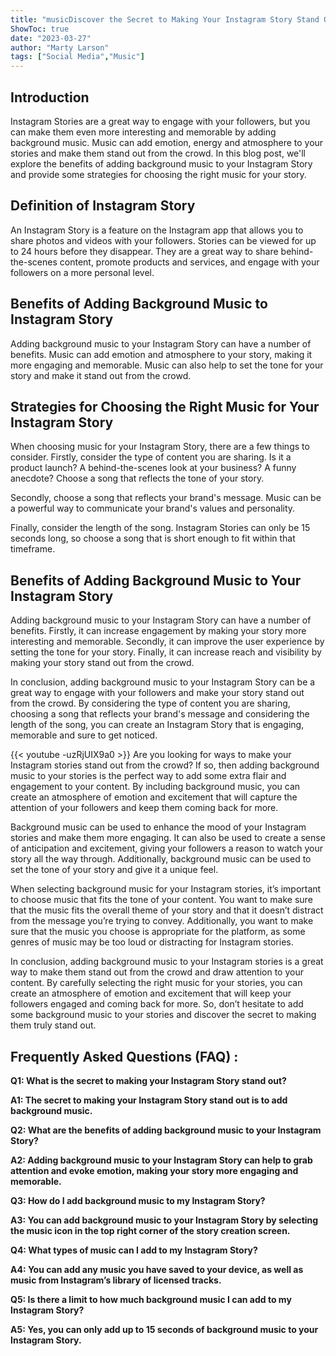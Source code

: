 ```yaml
---
title: "musicDiscover the Secret to Making Your Instagram Story Stand Out with Background Music!"
ShowToc: true 
date: "2023-03-27"
author: "Marty Larson" 
tags: ["Social Media","Music"]
---
```

## Introduction

Instagram Stories are a great way to engage with your followers, but you can make them even more interesting and memorable by adding background music. Music can add emotion, energy and atmosphere to your stories and make them stand out from the crowd. In this blog post, we'll explore the benefits of adding background music to your Instagram Story and provide some strategies for choosing the right music for your story. 

## Definition of Instagram Story

An Instagram Story is a feature on the Instagram app that allows you to share photos and videos with your followers. Stories can be viewed for up to 24 hours before they disappear. They are a great way to share behind-the-scenes content, promote products and services, and engage with your followers on a more personal level. 

## Benefits of Adding Background Music to Instagram Story

Adding background music to your Instagram Story can have a number of benefits. Music can add emotion and atmosphere to your story, making it more engaging and memorable. Music can also help to set the tone for your story and make it stand out from the crowd. 

## Strategies for Choosing the Right Music for Your Instagram Story

When choosing music for your Instagram Story, there are a few things to consider. Firstly, consider the type of content you are sharing. Is it a product launch? A behind-the-scenes look at your business? A funny anecdote? Choose a song that reflects the tone of your story. 

Secondly, choose a song that reflects your brand's message. Music can be a powerful way to communicate your brand's values and personality. 

Finally, consider the length of the song. Instagram Stories can only be 15 seconds long, so choose a song that is short enough to fit within that timeframe. 

## Benefits of Adding Background Music to Your Instagram Story

Adding background music to your Instagram Story can have a number of benefits. Firstly, it can increase engagement by making your story more interesting and memorable. Secondly, it can improve the user experience by setting the tone for your story. Finally, it can increase reach and visibility by making your story stand out from the crowd. 

In conclusion, adding background music to your Instagram Story can be a great way to engage with your followers and make your story stand out from the crowd. By considering the type of content you are sharing, choosing a song that reflects your brand's message and considering the length of the song, you can create an Instagram Story that is engaging, memorable and sure to get noticed.

{{< youtube -uzRjUIX9a0 >}} 
Are you looking for ways to make your Instagram stories stand out from the crowd? If so, then adding background music to your stories is the perfect way to add some extra flair and engagement to your content. By including background music, you can create an atmosphere of emotion and excitement that will capture the attention of your followers and keep them coming back for more.

Background music can be used to enhance the mood of your Instagram stories and make them more engaging. It can also be used to create a sense of anticipation and excitement, giving your followers a reason to watch your story all the way through. Additionally, background music can be used to set the tone of your story and give it a unique feel.

When selecting background music for your Instagram stories, it’s important to choose music that fits the tone of your content. You want to make sure that the music fits the overall theme of your story and that it doesn’t distract from the message you’re trying to convey. Additionally, you want to make sure that the music you choose is appropriate for the platform, as some genres of music may be too loud or distracting for Instagram stories.

In conclusion, adding background music to your Instagram stories is a great way to make them stand out from the crowd and draw attention to your content. By carefully selecting the right music for your stories, you can create an atmosphere of emotion and excitement that will keep your followers engaged and coming back for more. So, don’t hesitate to add some background music to your stories and discover the secret to making them truly stand out.

## Frequently Asked Questions (FAQ) :
**Q1: What is the secret to making your Instagram Story stand out?**

**A1: The secret to making your Instagram Story stand out is to add background music.**

**Q2: What are the benefits of adding background music to your Instagram Story?**

**A2: Adding background music to your Instagram Story can help to grab attention and evoke emotion, making your story more engaging and memorable.**

**Q3: How do I add background music to my Instagram Story?**

**A3: You can add background music to your Instagram Story by selecting the music icon in the top right corner of the story creation screen.**

**Q4: What types of music can I add to my Instagram Story?**

**A4: You can add any music you have saved to your device, as well as music from Instagram’s library of licensed tracks.**

**Q5: Is there a limit to how much background music I can add to my Instagram Story?**

**A5: Yes, you can only add up to 15 seconds of background music to your Instagram Story.**


